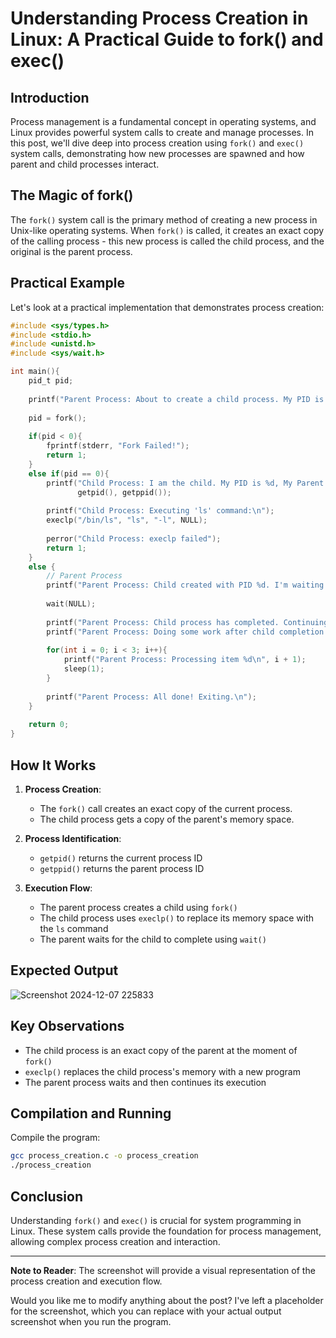 # Understanding Process Creation in Linux: A Practical Guide to fork() and exec()

## Introduction

Process management is a fundamental concept in operating systems, and Linux provides powerful system calls to create and manage processes. In this post, we'll dive deep into process creation using `fork()` and `exec()` system calls, demonstrating how new processes are spawned and how parent and child processes interact.

## The Magic of fork()

The `fork()` system call is the primary method of creating a new process in Unix-like operating systems. When `fork()` is called, it creates an exact copy of the calling process - this new process is called the child process, and the original is the parent process.

## Practical Example

Let's look at a practical implementation that demonstrates process creation:

```c
#include <sys/types.h>
#include <stdio.h>
#include <unistd.h>
#include <sys/wait.h>

int main(){
    pid_t pid;
    
    printf("Parent Process: About to create a child process. My PID is %d\n", getpid());
    
    pid = fork();
    
    if(pid < 0){
        fprintf(stderr, "Fork Failed!");
        return 1;
    }
    else if(pid == 0){
        printf("Child Process: I am the child. My PID is %d, My Parent's PID is %d\n", 
               getpid(), getppid());
        
        printf("Child Process: Executing 'ls' command:\n");
        execlp("/bin/ls", "ls", "-l", NULL);
        
        perror("Child Process: execlp failed");
        return 1;
    }
    else {
        // Parent Process
        printf("Parent Process: Child created with PID %d. I'm waiting for child to complete.\n", pid);
        
        wait(NULL);
        
        printf("Parent Process: Child process has completed. Continuing parent execution.\n");
        printf("Parent Process: Doing some work after child completion...\n");
        
        for(int i = 0; i < 3; i++){
            printf("Parent Process: Processing item %d\n", i + 1);
            sleep(1);
        }
        
        printf("Parent Process: All done! Exiting.\n");
    }
    
    return 0;
}
```

## How It Works

1. **Process Creation**: 
   - The `fork()` call creates an exact copy of the current process.
   - The child process gets a copy of the parent's memory space.

2. **Process Identification**:
   - `getpid()` returns the current process ID
   - `getppid()` returns the parent process ID

3. **Execution Flow**:
   - The parent process creates a child using `fork()`
   - The child process uses `execlp()` to replace its memory space with the `ls` command
   - The parent waits for the child to complete using `wait()`


## Expected Output 
 
![Screenshot 2024-12-07 225833](https://github.com/user-attachments/assets/f43af7bd-a54a-40b7-b22b-4cc6ecb1d1bc)

## Key Observations

- The child process is an exact copy of the parent at the moment of `fork()`
- `execlp()` replaces the child process's memory with a new program
- The parent process waits and then continues its execution

## Compilation and Running

Compile the program:
```bash
gcc process_creation.c -o process_creation
./process_creation
```

## Conclusion

Understanding `fork()` and `exec()` is crucial for system programming in Linux. These system calls provide the foundation for process management, allowing complex process creation and interaction.

---

**Note to Reader**: The screenshot will provide a visual representation of the process creation and execution flow.

Would you like me to modify anything about the post? I've left a placeholder for the screenshot, which you can replace with your actual output screenshot when you run the program.
